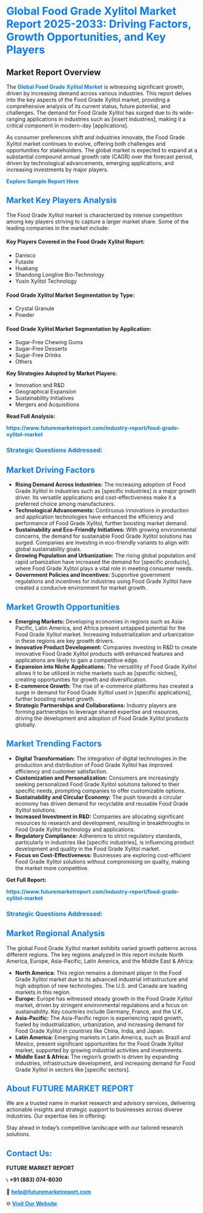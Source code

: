 <h1 style="color: #007BFF;">Global Food Grade Xylitol Market Report 2025-2033: Driving Factors, Growth Opportunities, and Key Players</h1>

<section id="overview">
<h2>Market Report Overview</h2>
<p>The <a href="https://www.futuremarketreport.com/industry-report/food-grade-xylitol-market" style="color: #007BFF; text-decoration: none;"><strong>Global Food Grade Xylitol Market</strong></a> is witnessing significant growth, driven by increasing demand across various industries. This report delves into the key aspects of the Food Grade Xylitol market, providing a comprehensive analysis of its current status, future potential, and challenges. The demand for Food Grade Xylitol has surged due to its wide-ranging applications in industries such as [insert industries], making it a critical component in modern-day [applications].</p>
<p>As consumer preferences shift and industries innovate, the Food Grade Xylitol market continues to evolve, offering both challenges and opportunities for stakeholders. The global market is expected to expand at a substantial compound annual growth rate (CAGR) over the forecast period, driven by technological advancements, emerging applications, and increasing investments by major players.</p>
</section>

<section id="overview">
<p><a href="https://www.futuremarketreport.com/request-sample/reportId=29307" style="color: #007BFF; text-decoration: none;"><strong>Explore Sample Report Here</strong></a></p>
</section>

<section id="key-players">
<h2 style="color: #007BFF;">Market Key Players Analysis</h2>
<p>The Food Grade Xylitol market is characterized by intense competition among key players striving to capture a larger market share. Some of the leading companies in the market include:</p>
<h4>Key Players Covered in the Food Grade Xylitol Report:</h4>
<ul><li>Danisco</li><li>Futaste</li><li>Huakang</li><li>Shandong Longlive Bio-Technology</li><li>Yuxin Xylitol Technology</li></ul>
<h4>Food Grade Xylitol Market Segmentation by Type:</h4>
<ul><li>Crystal Granule</li><li>Powder</li></ul>

<h4>Food Grade Xylitol Market Segmentation by Application:</h4>
<ul><li>Sugar-Free Chewing Gums</li><li>Sugar-Free Desserts</li><li>Sugar-Free Drinks</li><li>Others</li></ul>
<p><strong>Key Strategies Adopted by Market Players:</strong></p>
<ul>
<li>Innovation and R&D</li>
<li>Geographical Expansion</li>
<li>Sustainability Initiatives</li>
<li>Mergers and Acquisitions</li>
</ul>
</section>

<section>
<p><strong>Read Full Analysis: </strong></p><a href="https://www.futuremarketreport.com/industry-report/food-grade-xylitol-market" style="color: #007BFF; text-decoration: none;"><strong>https://www.futuremarketreport.com/industry-report/food-grade-xylitol-market</strong></a>
<h3 style="color: #007BFF;">Strategic Questions Addressed:</h3>
</section>

<section id="driving-factors">
<h2 style="color: #007BFF;">Market Driving Factors</h2>
<ul>
<li><strong>Rising Demand Across Industries:</strong> The increasing adoption of Food Grade Xylitol in industries such as [specific industries] is a major growth driver. Its versatile applications and cost-effectiveness make it a preferred choice among manufacturers.</li>
<li><strong>Technological Advancements:</strong> Continuous innovations in production and application technologies have enhanced the efficiency and performance of Food Grade Xylitol, further boosting market demand.</li>
<li><strong>Sustainability and Eco-Friendly Initiatives:</strong> With growing environmental concerns, the demand for sustainable Food Grade Xylitol solutions has surged. Companies are investing in eco-friendly variants to align with global sustainability goals.</li>
<li><strong>Growing Population and Urbanization:</strong> The rising global population and rapid urbanization have increased the demand for [specific products], where Food Grade Xylitol plays a vital role in meeting consumer needs.</li>
<li><strong>Government Policies and Incentives:</strong> Supportive government regulations and incentives for industries using Food Grade Xylitol have created a conducive environment for market growth.</li>
</ul>
</section>

<section id="growth-opportunities">
<h2 style="color: #007BFF;">Market Growth Opportunities</h2>
<ul>
<li><strong>Emerging Markets:</strong> Developing economies in regions such as Asia-Pacific, Latin America, and Africa present untapped potential for the Food Grade Xylitol market. Increasing industrialization and urbanization in these regions are key growth drivers.</li>
<li><strong>Innovative Product Development:</strong> Companies investing in R&D to create innovative Food Grade Xylitol products with enhanced features and applications are likely to gain a competitive edge.</li>
<li><strong>Expansion into Niche Applications:</strong> The versatility of Food Grade Xylitol allows it to be utilized in niche markets such as [specific niches], creating opportunities for growth and diversification.</li>
<li><strong>E-commerce Growth:</strong> The rise of e-commerce platforms has created a surge in demand for Food Grade Xylitol used in [specific applications], further boosting market growth.</li>
<li><strong>Strategic Partnerships and Collaborations:</strong> Industry players are forming partnerships to leverage shared expertise and resources, driving the development and adoption of Food Grade Xylitol products globally.</li>
</ul>
</section>

<section id="trending-factors">
<h2 style="color: #007BFF;">Market Trending Factors</h2>
<ul>
<li><strong>Digital Transformation:</strong> The integration of digital technologies in the production and distribution of Food Grade Xylitol has improved efficiency and customer satisfaction.</li>
<li><strong>Customization and Personalization:</strong> Consumers are increasingly seeking personalized Food Grade Xylitol solutions tailored to their specific needs, prompting companies to offer customizable options.</li>
<li><strong>Sustainability and Circular Economy:</strong> The push towards a circular economy has driven demand for recyclable and reusable Food Grade Xylitol solutions.</li>
<li><strong>Increased Investment in R&D:</strong> Companies are allocating significant resources to research and development, resulting in breakthroughs in Food Grade Xylitol technology and applications.</li>
<li><strong>Regulatory Compliance:</strong> Adherence to strict regulatory standards, particularly in industries like [specific industries], is influencing product development and quality in the Food Grade Xylitol market.</li>
<li><strong>Focus on Cost-Effectiveness:</strong> Businesses are exploring cost-efficient Food Grade Xylitol solutions without compromising on quality, making the market more competitive.</li>
</ul>
</section>

<section>
<p><strong>Get Full Report: </strong></p><a href="https://www.futuremarketreport.com/industry-report/food-grade-xylitol-market" style="color: #007BFF; text-decoration: none;"><strong>https://www.futuremarketreport.com/industry-report/food-grade-xylitol-market</strong></a>
<h3 style="color: #007BFF;">Strategic Questions Addressed:</h3>
</section>


<section id="regional-analysis">
<h2 style="color: #007BFF;">Market Regional Analysis</h2>
<p>The global Food Grade Xylitol market exhibits varied growth patterns across different regions. The key regions analyzed in this report include North America, Europe, Asia-Pacific, Latin America, and the Middle East & Africa:</p>
<ul>
<li><strong>North America:</strong> This region remains a dominant player in the Food Grade Xylitol market due to its advanced industrial infrastructure and high adoption of new technologies. The U.S. and Canada are leading markets in this region.</li>
<li><strong>Europe:</strong> Europe has witnessed steady growth in the Food Grade Xylitol market, driven by stringent environmental regulations and a focus on sustainability. Key countries include Germany, France, and the U.K.</li>
<li><strong>Asia-Pacific:</strong> The Asia-Pacific region is experiencing rapid growth, fueled by industrialization, urbanization, and increasing demand for Food Grade Xylitol in countries like China, India, and Japan.</li>
<li><strong>Latin America:</strong> Emerging markets in Latin America, such as Brazil and Mexico, present significant opportunities for the Food Grade Xylitol market, supported by growing industrial activities and investments.</li>
<li><strong>Middle East & Africa:</strong> The region’s growth is driven by expanding industries, infrastructure development, and increasing demand for Food Grade Xylitol in sectors like [specific sectors].</li>
</ul>
</section>

<footer>
<h2 style="color: #007BFF;">About FUTURE MARKET REPORT</h2>
<p>We are a trusted name in market research and advisory services, delivering actionable insights and strategic support to businesses across diverse industries. Our expertise lies in offering:</p>

<p>Stay ahead in today’s competitive landscape with our tailored research solutions.</p>

<h2 style="color: #007BFF;">Contact Us:</h2>
<p><strong>FUTURE MARKET REPORT</strong></p>
<p>📞 <strong>+91 (883) 074-8030</strong></p>
<p>📧 <strong><a href="mailto:help@futuremarketreport.com" style="color: #007BFF;">help@futuremarketreport.com</a></strong></p>
<p>🌐 <strong><a href="https://www.futuremarketreport.com/" style="color: #007BFF;">Visit Our Website</a></strong></p>
</footer>